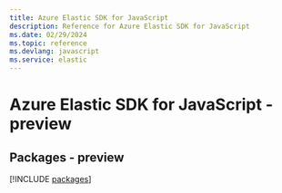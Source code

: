```yaml
---
title: Azure Elastic SDK for JavaScript
description: Reference for Azure Elastic SDK for JavaScript
ms.date: 02/29/2024
ms.topic: reference
ms.devlang: javascript
ms.service: elastic
---
```

# Azure Elastic SDK for JavaScript - preview
## Packages - preview
[!INCLUDE [packages](elastic-index.md)]